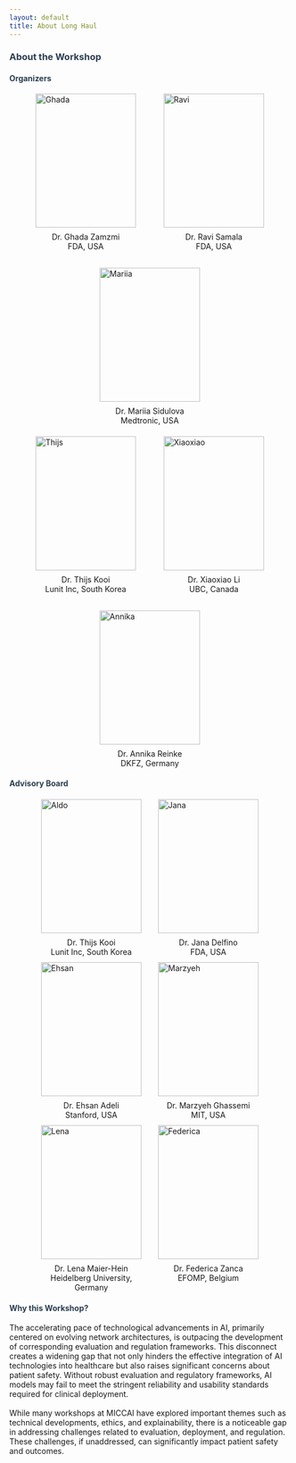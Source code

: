 ```yaml
---
layout: default
title: About Long Haul
---
```

<div class="post">
    <h3 class="pageTitle" style="color: #2c3e50;">About the Workshop</h3>
    <h4 class="pageTitle" style="color: #2c3e50;">Organizers</h4>
    <div style="display: flex; justify-content: center; gap: 30px; flex-wrap: wrap;">
        <div style="display: flex; flex-direction: column; align-items: center; width: 200px;">
            <img src="{{ '/assets/img/Ghada.jpg' | relative_url }}" alt="Ghada" style="width: 180px; height: 240px; object-fit: cover;">
            <div style="margin-top: 8px; text-align: center;">Dr. Ghada Zamzmi <br> FDA, USA</div>
        </div>
        <div style="display: flex; flex-direction: column; align-items: center; width: 200px;">
            <img src="{{ '/assets/img/Ravi.jpg' | relative_url }}" alt="Ravi" style="width: 180px; height: 240px; object-fit: cover;">
            <div style="margin-top: 8px; text-align: center;">Dr. Ravi Samala <br> FDA, USA</div>
        </div>
        <div style="display: flex; flex-direction: column; align-items: center; width: 200px;">
            <img src="{{ '/assets/img/Mariia.jpg' | relative_url }}" alt="Mariia" style="width: 180px; height: 240px; object-fit: cover;">
            <div style="margin-top: 8px; text-align: center;">Dr. Mariia Sidulova <br> Medtronic, USA</div>
        </div>
    </div>
    <div style="display: flex; justify-content: center; gap: 30px; flex-wrap: wrap; margin-top: 20px;">
        <div style="display: flex; flex-direction: column; align-items: center; width: 200px;">
            <img src="{{ '/assets/img/Thijs.jpg' | relative_url }}" alt="Thijs" style="width: 180px; height: 240px; object-fit: cover;">
            <div style="margin-top: 8px; text-align: center;">Dr. Thijs Kooi <br> Lunit Inc, South Korea</div>
        </div>
        <div style="display: flex; flex-direction: column; align-items: center; width: 200px;">
            <img src="{{ '/assets/img/Xiaoxiao.jpg' | relative_url }}" alt="Xiaoxiao" style="width: 180px; height: 240px; object-fit: cover;">
            <div style="margin-top: 8px; text-align: center;">Dr. Xiaoxiao Li <br> UBC, Canada</div>
        </div>
        <div style="display: flex; flex-direction: column; align-items: center; width: 200px;">
            <img src="{{ '/assets/img/Annika.jpg' | relative_url }}" alt="Annika" style="width: 180px; height: 240px; object-fit: cover;">
            <div style="margin-top: 8px; text-align: center;">Dr. Annika Reinke <br> DKFZ, Germany</div>
        </div>
    </div>
    <h4 class="pageTitle" style="color: #2c3e50;">Advisory Board</h4>
        <div style="display: flex; justify-content: center; gap: 10px; flex-wrap: wrap; margin-top: 20px;">
        <div style="display: flex; flex-direction: column; align-items: center; width: 200px;">
            <img src="{{ '/assets/img/Aldo.jpg' | relative_url }}" alt="Aldo" style="width: 180px; height: 240px; object-fit: cover;">
            <div style="margin-top: 8px; text-align: center;">Dr. Thijs Kooi <br> Lunit Inc, South Korea</div>
        </div>
        <div style="display: flex; flex-direction: column; align-items: center; width: 200px;">
            <img src="{{ '/assets/img/Jana.jpg' | relative_url }}" alt="Jana" style="width: 180px; height: 240px; object-fit: cover;">
            <div style="margin-top: 8px; text-align: center;">Dr. Jana Delfino <br> FDA, USA</div>
        </div>
        <div style="display: flex; flex-direction: column; align-items: center; width: 200px;">
            <img src="{{ '/assets/img/Ehsan.jpg' | relative_url }}" alt="Ehsan" style="width: 180px; height: 240px; object-fit: cover;">
            <div style="margin-top: 8px; text-align: center;">Dr. Ehsan Adeli <br> Stanford, USA</div>
        </div>
        <div style="display: flex; flex-direction: column; align-items: center; width: 200px;">
            <img src="{{ '/assets/img/Marzyeh.jpg' | relative_url }}" alt="Marzyeh" style="width: 180px; height: 240px; object-fit: cover;">
            <div style="margin-top: 8px; text-align: center;">Dr. Marzyeh Ghassemi <br> MIT, USA</div>
        </div>
        <div style="display: flex; flex-direction: column; align-items: center; width: 200px;">
            <img src="{{ '/assets/img/Lena.jpg' | relative_url }}" alt="Lena" style="width: 180px; height: 240px; object-fit: cover;">
            <div style="margin-top: 8px; text-align: center;">Dr. Lena Maier-Hein <br> Heidelberg University, Germany</div>
        </div>
        <div style="display: flex; flex-direction: column; align-items: center; width: 200px;">
            <img src="{{ '/assets/img/Federica.jpg' | relative_url }}" alt="Federica" style="width: 180px; height: 240px; object-fit: cover;">
            <div style="margin-top: 8px; text-align: center;">Dr. Federica Zanca <br> EFOMP, Belgium</div>
        </div>
    </div>
    <h4 class="pageTitle" style="color: #2c3e50;">Why this Workshop?</h4>
            The accelerating pace of technological advancements in AI, primarily centered on evolving network architectures, 
            is outpacing the development of corresponding evaluation and regulation frameworks. This disconnect creates a 
            widening gap that not only hinders the effective integration of AI technologies into healthcare but also raises 
            significant concerns about patient safety. Without robust evaluation and regulatory frameworks, AI models may 
            fail to meet the stringent reliability and usability standards required for clinical deployment.
            <br><br>
            While many workshops at MICCAI have explored important themes such as technical developments, ethics, and 
            explainability, there is a noticeable gap in addressing challenges related to evaluation, deployment, and 
            regulation. These challenges, if unaddressed, can significantly impact patient safety and outcomes.

</div>


